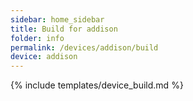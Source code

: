 ```yaml
---
sidebar: home_sidebar
title: Build for addison
folder: info
permalink: /devices/addison/build
device: addison
---
```

{% include templates/device_build.md %}
